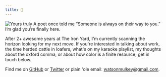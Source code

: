 ```yaml
---
title: 👋
---
```

![Yours truly](http://i.imgur.com/1jP5G5m.jpg)
A poet once told me “Someone is always on their way to you.” I’m glad you’re finally here.

After 2+ awesome years at The Iron Yard, I'm currently scanning the horizon looking for my next move. If you're interested in talking about work, the time herded cattle in loafers, what's on my karaoke playlist, my thoughts about the oxford comma, or about how color is a finite resource; get in touch below. 

Find me on [GitHub](https://github.com/WatsonMulkey) or [Twitter](https://twitter.com/monomythism) or plain 'ole email: watsonmulkey@gmail.com.
